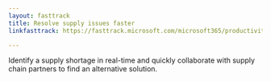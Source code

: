 ```yaml
---
layout: fasttrack
title: Resolve supply issues faster
linkfasttrack: https://fasttrack.microsoft.com/microsoft365/productivitylibrary/Resolve-supply-issues-faster 

---
```

Identify a supply shortage in real-time and quickly collaborate with supply chain partners to find an alternative solution.